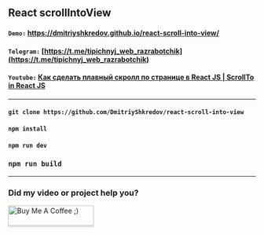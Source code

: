 ## React scrollIntoView

#### `Demo:` https://dmitriyshkredov.github.io/react-scroll-into-view/

#### `Telegram:` [https://t.me/tipichnyj_web_razrabotchik](https://t.me/tipichnyj_web_razrabotchik)

#### `Youtube:` [Как сделать плавный скролл по странице в React JS | ScrollTo in React JS](https://youtube.com/shorts/HB7Pkqomrs8)

---

#### `git clone https://github.com/DmitriyShkredov/react-scroll-into-view`

#### `npm install`

#### `npm run dev`

### `npm run build`

---

### Did my video or project help you?

<a href="https://www.buymeacoffee.com/DmitriyShkredov" target="_blank"><img src="https://www.buymeacoffee.com/assets/img/custom_images/orange_img.png" alt="Buy Me A Coffee ;)" style="height: 41px !important;width: 174px !important;box-shadow: 0px 3px 2px 0px rgba(190, 190, 190, 0.5) !important;-webkit-box-shadow: 0px 3px 2px 0px rgba(190, 190, 190, 0.5) !important;" ></a>
